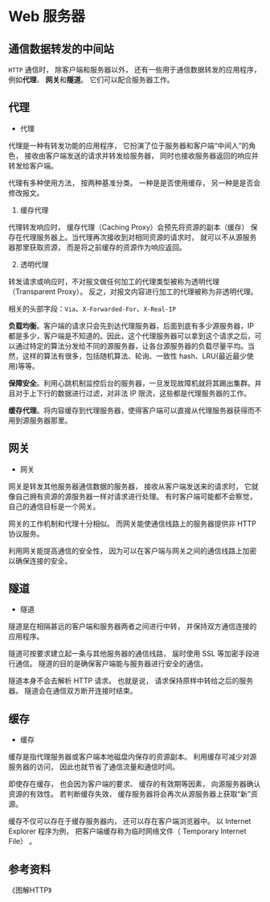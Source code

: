 # Web 服务器

## 通信数据转发的中间站

`HTTP` 通信时， 除客户端和服务器以外， 还有一些用于通信数据转发的应用程序， 例如**代理**、 **网关**和**隧道**。 它们可以配合服务器工作。

## 代理

- 代理

代理是一种有转发功能的应用程序， 它扮演了位于服务器和客户端“中间人”的角色， 接收由客户端发送的请求并转发给服务器， 同时也接收服务器返回的响应并转发给客户端。

代理有多种使用方法， 按两种基准分类。 一种是是否使用缓存， 另一种是是否会修改报文。

1. 缓存代理

代理转发响应时， 缓存代理（Caching Proxy）会预先将资源的副本（缓存） 保存在代理服务器上。当代理再次接收到对相同资源的请求时， 就可以不从源服务器那里获取资源， 而是将之前缓存的资源作为响应返回。

2. 透明代理

转发请求或响应时，不对报文做任何加工的代理类型被称为透明代理（Transparent Proxy）。 反之，对报文内容进行加工的代理被称为非透明代理。

相关的头部字段：`Via`、`X-Forwarded-For`、`X-Real-IP`

**负载均衡**。客户端的请求只会先到达代理服务器，后面到底有多少源服务器，IP 都是多少，客户端是不知道的。因此，这个代理服务器可以拿到这个请求之后，可以通过特定的算法分发给不同的源服务器，让各台源服务器的负载尽量平均。当然，这样的算法有很多，包括随机算法、轮询、一致性 hash、LRU(最近最少使用)等等。

**保障安全**。利用心跳机制监控后台的服务器，一旦发现故障机就将其踢出集群。并且对于上下行的数据进行过滤，对非法 IP 限流，这些都是代理服务器的工作。

**缓存代理**。将内容缓存到代理服务器，使得客户端可以直接从代理服务器获得而不用到源服务器那里。

## 网关

- 网关

网关是转发其他服务器通信数据的服务器， 接收从客户端发送来的请求时， 它就像自己拥有资源的源服务器一样对请求进行处理。 有时客户端可能都不会察觉，自己的通信目标是一个网关。

网关的工作机制和代理十分相似。 而网关能使通信线路上的服务器提供非 HTTP 协议服务。

利用网关能提高通信的安全性， 因为可以在客户端与网关之间的通信线路上加密以确保连接的安全。

## 隧道

- 隧道

隧道是在相隔甚远的客户端和服务器两者之间进行中转， 并保持双方通信连接的应用程序。

隧道可按要求建立起一条与其他服务器的通信线路， 届时使用 SSL 等加密手段进行通信。 隧道的目的是确保客户端能与服务器进行安全的通信。

隧道本身不会去解析 HTTP 请求。 也就是说， 请求保持原样中转给之后的服务器。 隧道会在通信双方断开连接时结束。

## 缓存

- 缓存

缓存是指代理服务器或客户端本地磁盘内保存的资源副本。 利用缓存可减少对源服务器的访问， 因此也就节省了通信流量和通信时间。

即使存在缓存， 也会因为客户端的要求、 缓存的有效期等因素， 向源服务器确认资源的有效性。 若判断缓存失效， 缓存服务器将会再次从源服务器上获取“新”资源。

缓存不仅可以存在于缓存服务器内， 还可以存在客户端浏览器中。 以 Internet Explorer 程序为例， 把客户端缓存称为临时网络文件（ Temporary Internet File） 。

## 参考资料

《图解HTTP》

